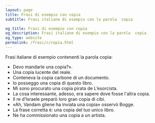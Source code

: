 ```yaml
---
layout: page
title: Frasi di esempio con copia 
subtitle: Frasi italiane di esempio con la parola  copia

og_title: Frasi di esempio con copia 
og_description: Frasi italiane di esempio con la parola  copia
og_type: website
permalink: /frasi/c/copia.html
---
```


Frasi italiane di esempio contenenti la parola copia:


- Devo mandarle una copia?».
- Una copia lucente del reale.
- Conteneva la copia carbone di un documento.
- Io posseggo una copia di questo libro.
- Mi sono procurato una copia pirata de L’esorcista.
- La cosa interessante, adesso, era sapere dove fosse l'altra copia.
- Il re d’Israele preparò loro gran copia di cibi.
- «Ah, Vandam gliene ha inviata una copia» osservò Bogge.
- La frase corretta è: una copia del tuo unico libro.
- Ne ha commissionato una copia a un artista.

